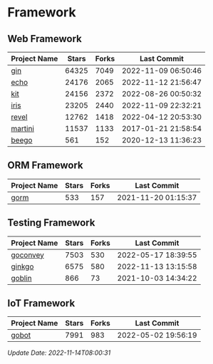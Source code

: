 # Framework

## Web Framework
| Project Name | Stars | Forks | Last Commit |
| ------------ | ----- | ----- | ----------- |
| [gin](https://github.com/gin-gonic/gin) | 64325 | 7049 | 2022-11-09 06:50:46 |
| [echo](https://github.com/labstack/echo) | 24176 | 2065 | 2022-11-12 21:56:47 |
| [kit](https://github.com/go-kit/kit) | 24156 | 2372 | 2022-08-26 00:50:32 |
| [iris](https://github.com/kataras/iris) | 23205 | 2440 | 2022-11-09 22:32:21 |
| [revel](https://github.com/revel/revel) | 12762 | 1418 | 2022-04-12 20:53:30 |
| [martini](https://github.com/go-martini/martini) | 11537 | 1133 | 2017-01-21 21:58:54 |
| [beego](https://github.com/astaxie/beego) | 561 | 152 | 2020-12-13 11:36:23 |

## ORM Framework
| Project Name | Stars | Forks | Last Commit |
| ------------ | ----- | ----- | ----------- |
| [gorm](https://github.com/jinzhu/gorm) | 533 | 157 | 2021-11-20 01:15:37 |

## Testing Framework
| Project Name | Stars | Forks | Last Commit |
| ------------ | ----- | ----- | ----------- |
| [goconvey](https://github.com/smartystreets/goconvey) | 7503 | 530 | 2022-05-17 18:39:55 |
| [ginkgo](https://github.com/onsi/ginkgo) | 6575 | 580 | 2022-11-13 13:15:58 |
| [goblin](https://github.com/franela/goblin) | 866 | 73 | 2021-10-03 14:34:22 |

## IoT Framework
| Project Name | Stars | Forks | Last Commit |
| ------------ | ----- | ----- | ----------- |
| [gobot](https://github.com/hybridgroup/gobot) | 7991 | 983 | 2022-05-02 19:56:19 |

*Update Date: 2022-11-14T08:00:31*